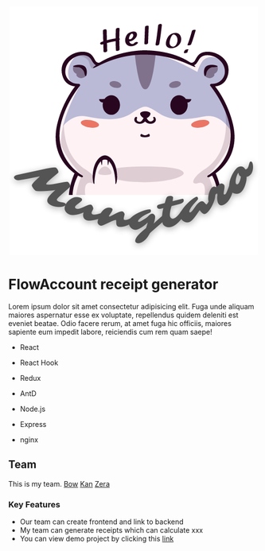 <div align="center">
  <img src="https://github.com/bobow22/Flowaccount/blob/main/img/logo.png?raw=true" >
</div>

# FlowAccount receipt generator

Lorem ipsum dolor sit amet consectetur adipisicing elit. Fuga unde aliquam maiores aspernatur esse ex voluptate, repellendus quidem deleniti est eveniet beatae. Odio facere rerum, at amet fuga hic officiis, maiores sapiente eum impedit labore, reiciendis cum rem quam saepe!

- React
- React Hook
- Redux
- AntD

- Node.js
- Express
- nginx

## Team

This is my team.
[Bow](https://github.com/bobow22)
[Kan](https://github.com/bobow22)
[Zera](https://github.com/bobow22)

### Key Features

- Our team can create frontend and link to backend
- My team can generate receipts which can calculate xxx
- You can view demo project by clicking this [link](http://18.136.199.111/)
